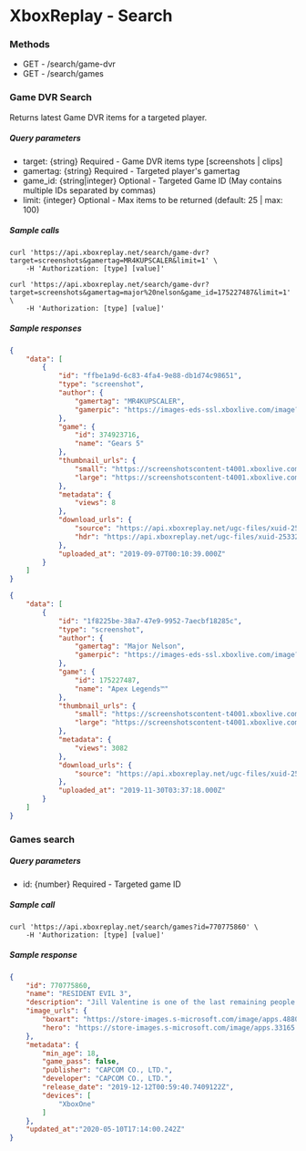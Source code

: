 # XboxReplay - Search

### Methods
* GET - /search/game-dvr
* GET - /search/games

### Game DVR Search
Returns latest Game DVR items for a targeted player.

##### Query parameters
* target: {string} Required - Game DVR items type [screenshots | clips]
* gamertag: {string} Required - Targeted player's gamertag
* game_id: {string|integer} Optional - Targeted Game ID (May contains multiple IDs separated by commas)
* limit: {integer} Optional - Max items to be returned (default: 25 | max: 100)

##### Sample calls
```shell
curl 'https://api.xboxreplay.net/search/game-dvr?target=screenshots&gamertag=MR4KUPSCALER&limit=1' \
    -H 'Authorization: [type] [value]'
```

```shell
curl 'https://api.xboxreplay.net/search/game-dvr?target=screenshots&gamertag=major%20nelson&game_id=175227487&limit=1' \
    -H 'Authorization: [type] [value]'
```

##### Sample responses
```json
{
    "data": [
        {
            "id": "ffbe1a9d-6c83-4fa4-9e88-db1d74c98651",
            "type": "screenshot",
            "author": {
                "gamertag": "MR4KUPSCALER",
                "gamerpic": "https://images-eds-ssl.xboxlive.com/image?url=wHwbXKif8cus8csoZ03RWwcxuUQ9WVT6xh5XaeeZD02wEfGZeuD.XMoGFVYkwHDqjE1TMOY534xB7iFT6llOMdb70jgtpdiJQNgLtYutV8bdbyiNw5Om5.khTiIkfSMNGbOsNfWtrecYJJ5QGsUrPbml_WxKMU1Xx.Emo6si4Gk-&format=png"
            },
            "game": {
                "id": 374923716,
                "name": "Gears 5"
            },
            "thumbnail_urls": {
                "small": "https://screenshotscontent-t4001.xboxlive.com/xuid-2584878536129841-public/1f8225be-38a7-47e9-9952-7aecbf18285c_Thumbnail.PNG",
                "large": "https://screenshotscontent-t4001.xboxlive.com/xuid-2584878536129841-public/1f8225be-38a7-47e9-9952-7aecbf18285c_Thumbnail.PNG"
            },
            "metadata": {
                "views": 8
            },
            "download_urls": {
                "source": "https://api.xboxreplay.net/ugc-files/xuid-2533274802223855/ffbe1a9d-6c83-4fa4-9e88-db1d74c98651/screenshot.png",
                "hdr": "https://api.xboxreplay.net/ugc-files/xuid-2533274802223855/ffbe1a9d-6c83-4fa4-9e88-db1d74c98651/screenshot.jxr"
            },
            "uploaded_at": "2019-09-07T00:10:39.000Z"
        }
    ]
}
```

```json
{
    "data": [
        {
            "id": "1f8225be-38a7-47e9-9952-7aecbf18285c",
            "type": "screenshot",
            "author": {
                "gamertag": "Major Nelson",
                "gamerpic": "https://images-eds-ssl.xboxlive.com/image?url=wHwbXKif8cus8csoZ03RWwcxuUQ9WVT6xh5XaeeZD02wEfGZeuD.XMoGFVYkwHDqVbTLNl4uG5GNlAu6C3Nxw2PMhnEdJ.tx.hq4uEXu6o1HG6BQpsWdC0fG4OXmAbbCBSXId4EtCKrSkjvcxYDKw16NCNi.s5KQax77.1h7OCM-&format=png"
            },
            "game": {
                "id": 175227487,
                "name": "Apex Legends™"
            },
            "thumbnail_urls": {
                "small": "https://screenshotscontent-t4001.xboxlive.com/xuid-2584878536129841-public/1f8225be-38a7-47e9-9952-7aecbf18285c_Thumbnail.PNG",
                "large": "https://screenshotscontent-t4001.xboxlive.com/xuid-2584878536129841-public/1f8225be-38a7-47e9-9952-7aecbf18285c_Thumbnail.PNG"
            },
            "metadata": {
                "views": 3082
            },
            "download_urls": {
                "source": "https://api.xboxreplay.net/ugc-files/xuid-2584878536129841/1f8225be-38a7-47e9-9952-7aecbf18285c/screenshot.png",
            },
            "uploaded_at": "2019-11-30T03:37:18.000Z"
        }
    ]
}
```

### Games search

##### Query parameters
* id: {number} Required - Targeted game ID

##### Sample call
```shell
curl 'https://api.xboxreplay.net/search/games?id=770775860' \
    -H 'Authorization: [type] [value]'
```

##### Sample response
```json
{
    "id": 770775860,
    "name": "RESIDENT EVIL 3",
    "description": "Jill Valentine is one of the last remaining people in Raccoon City to witness the atrocities Umbrella performed. To stop her, Umbrella unleashes their ultimate secret weapon; Nemesis!",
    "image_urls": {
        "boxart": "https://store-images.s-microsoft.com/image/apps.4880.71880157815410720.768ba6e5-793f-45af-8f98-a14bc261e1c1.5634c02b-d53f-43e1-b132-de624b29bac2",
        "hero": "https://store-images.s-microsoft.com/image/apps.33165.71880157815410720.768ba6e5-793f-45af-8f98-a14bc261e1c1.a913127d-06dc-4f3d-9409-d7416e6bf0f7"
    },
    "metadata": {
        "min_age": 18,
        "game_pass": false,
        "publisher": "CAPCOM CO., LTD.",
        "developer": "CAPCOM CO., LTD.",
        "release_date": "2019-12-12T00:59:40.7409122Z",
        "devices": [
            "XboxOne"
        ]
    },
    "updated_at":"2020-05-10T17:14:00.242Z"
}
```
